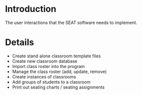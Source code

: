 # Introduction #

The user interactions that the SEAT software needs to implement.


# Details #

  * Create stand alone classroom template files
  * Create new classroom database
  * Import class roster into the program
  * Manage the class roster (add, update, remove)
  * Create instances of classrooms
  * Add groups of students to a classroom
  * Print out seating charts / seating assignments